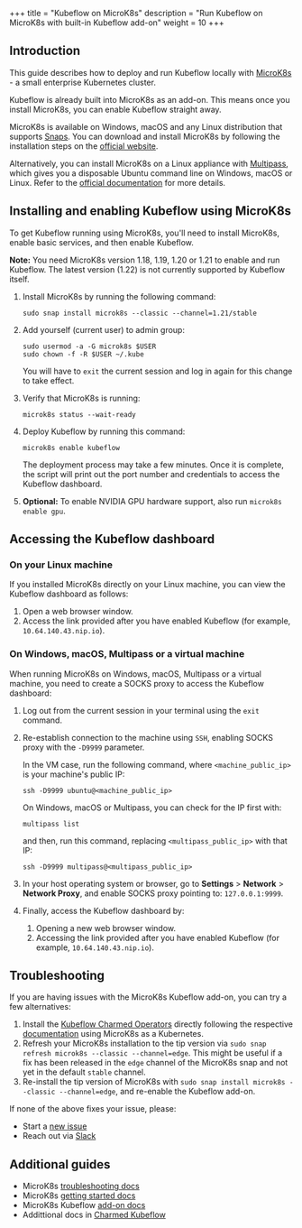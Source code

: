 +++
title = "Kubeflow on MicroK8s"
description = "Run Kubeflow on MicroK8s with built-in Kubeflow add-on" 
weight = 10
+++


## Introduction

This guide describes how to deploy and run Kubeflow locally with [MicroK8s](https://microk8s.io/) - a small enterprise Kubernetes cluster.

Kubeflow is already built into MicroK8s as an add-on. This means once you install MicroK8s, you can enable Kubeflow straight away.

MicroK8s is available on Windows, macOS and any Linux distribution that supports [Snaps](https://snapcraft.io/). You can download and install MicroK8s by following the installation steps on the [official website](https://microk8s.io/).

Alternatively, you can install MicroK8s on a Linux appliance with [Multipass](https://multipass.run/), which gives you a disposable Ubuntu command line on Windows, macOS or Linux. Refer to the [official documentation](https://multipass.run/docs) for more details.


## Installing and enabling Kubeflow using MicroK8s

To get Kubeflow running using MicroK8s, you'll need to install MicroK8s, enable basic services, and then enable Kubeflow.

**Note:** You need MicroK8s version 1.18, 1.19, 1.20 or 1.21 to enable and run Kubeflow. The latest version (1.22) is not currently supported by Kubeflow itself.

1. Install MicroK8s by running the following command:

    ```shell
    sudo snap install microk8s --classic --channel=1.21/stable
    ```

2. Add yourself (current user) to admin group:

    ```shell
    sudo usermod -a -G microk8s $USER
    sudo chown -f -R $USER ~/.kube
    ```

    You will have to `exit` the current session and log in again for this change to take effect.

3. Verify that MicroK8s is running:

    ```shell
    microk8s status --wait-ready
    ```

4. Deploy Kubeflow by running this command:

    ```shell
    microk8s enable kubeflow
    ```

    The deployment process may take a few minutes. Once it is complete, the script will print out the port number and credentials to access the Kubeflow dashboard.

5. **Optional:** To enable NVIDIA GPU hardware support, also run `microk8s enable gpu`.

## Accessing the Kubeflow dashboard

### On your Linux machine

If you installed MicroK8s directly on your Linux machine, you can view the Kubeflow dashboard as follows:

1. Open a web browser window.
2. Access the link provided after you have enabled Kubeflow (for example,
   `10.64.140.43.nip.io`).

### On Windows, macOS, Multipass or a virtual machine

When running MicroK8s on Windows, macOS, Multipass or a virtual machine, you need to create a SOCKS proxy to access the Kubeflow dashboard:

1. Log out from the current session in your terminal using the `exit` command.

2. Re-establish connection to the machine using `SSH`, enabling SOCKS proxy with the `-D9999` parameter.

    In the VM case, run the following command, where `<machine_public_ip>` is your machine's public IP:

    ```shell
    ssh -D9999 ubuntu@<machine_public_ip>
    ```

    On Windows, macOS or Multipass, you can check for the IP first with:

    ```shell
    multipass list
    ```

    and then, run this command, replacing `<multipass_public_ip>` with that IP:
    ```shell
    ssh -D9999 multipass@<multipass_public_ip>
    ```

3. In your host operating system or browser, go to **Settings** > **Network** > **Network Proxy**, and enable SOCKS proxy pointing to: `127.0.0.1:9999`.

4. Finally, access the Kubeflow dashboard by:
    1. Opening a new web browser window.
    2. Accessing the link provided after you have enabled Kubeflow (for example, `10.64.140.43.nip.io`).

## Troubleshooting

If you are having issues with the MicroK8s Kubeflow add-on, you can try a few alternatives:

1. Install the [Kubeflow Charmed Operators](https://charmed-kubeflow.io/) directly following the respective [documentation](https://charmed-kubeflow.io/docs/install) using MicroK8s as a Kubernetes. 
2. Refresh your MicroK8s installation to the tip version via `sudo snap refresh microk8s --classic --channel=edge`. This might be useful if a fix has been released in the `edge` channel of the MicroK8s snap and not yet in the default `stable` channel.
3. Re-install the tip version of MicroK8s with `sudo snap install microk8s --classic --channel=edge`, and re-enable the Kubeflow add-on.

If none of the above fixes your issue, please:

* Start a [new issue](https://github.com/juju-solutions/bundle-kubeflow/issues/new)
* Reach out via [Slack](https://kubeflow.slack.com/archives/C7REE0EHK)

## Additional guides

* MicroK8s [troubleshooting docs](https://MicroK8s.io/docs/troubleshooting)
* MicroK8s [getting started docs](https://MicroK8s.io/docs)
* MicroK8s Kubeflow [add-on docs](https://microk8s.io/docs/addon-kubeflow)
* Addittional docs in [Charmed Kubeflow](https://charmed-kubeflow.io/docs)
